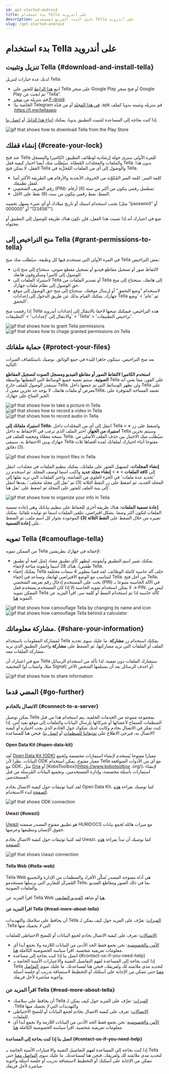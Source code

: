 ```yaml
---
id: get-started-android
title: بدء استخدام Tella على أندرويد
description: دليل البدء السريع لمستخدمي Tella على أندرويد
slug: /get-started-android
---
```


# بدء استخدام Tella على أندرويد

## تنزيل وتثبيت Tella {#download-and-install-tella}

لديك عدة خيارات لتنزيل Tella:
- اتبع [هذا الرابط](https://play.google.com/store/apps/details?id=org.hzontal.tella&hl=en&gl=US&pli=1) للعثور على Tella على متجر Google Play أو فتح متجر Google Play ثم ابحث عن “Tella”.
- قم بتنزيله من [متجر F-droid](https://f-droid.org/en/packages/org.hzontal.tellaFOSS/).
- ‫قم بتنزيله وتثبيته يدويا كملف ‎.apk [في هذا المجلد](https://web.tresorit.com/l/JgMjK#FV9IoIZdDxwAUPqtupJzsQ) أو من قناة Telegram الخاصة بنا: https://t.me/tellaapp.

إذا كنت بحاجة إلى المساعدة لتثبيت التطبيق يدويا، يمكنك [اتباع هذا الدليل](/video-tutorials#manual-installation-of-tella) أو [اتصل بنا](/contact-us).

<div className="gifs">
    <img src={require('@site/static/img/getting-started/android/find-tella.gif').default} alt="gif that shows how to download Tella from the Play Store" title="find and download gif" />
</div>



## إنشاء قفلك {#create-your-lock}

عند فتح Tella للمرة الأولى سترى جولة إرشادية لوظائف التطبيق: الكاميرا والمسجل والملفات والمجلدات المُعمّاة. سيُطلَب منك أيضا اختيار كيفية قفل Tella. بدون هذا القفل، لا يمكن فتح Tella والوصول إلى أي من الملفات المُخزَّنة في Tella.
- كلمة السر: كلمة السر المُكوَّنة من الحروف الأبجدية والأرقام هي الطريقة الأكثر أمنا لقفل تطبيقك.
- رقم التعريف الشخصي (PIN): تسلسل رقمي يتكون من أكثر من ستة (6) أرقام.
- النمط: نمط رقمي يتكون من ست (6) نقط على الأقل.

تجنب استخدام اسمك أو تاريخ ميلادك أو أي شيء يسهل تخمينه (مثل ”password“ أو ”123456“ أو ”000000“).

ضع في اعتبارك أنه إذا نسيت هذا القفل، فلن تكون هناك طريقة للوصول إلى التطبيق أو محتواه.





## منح التراخيص إلى Tella  {#grant-permissions-to-tella}
في المرة الأولى التي تستخدم فيها كل وظيفة، سيُطلب منك منح Tella بعض التراخيص:
- لالتقاط صور أو تسجيل مقاطع فيديو أو تسجيل مقطع صوتي، ستحتاج إلى منح إذن للوصول إلى كاميرا وميكروفون هاتفك.
- لاستيراد الملفات إلى Tella أو تصدير الملفات من Tella إلى هاتفك، ستحتاج إلى منح حق الوصول إلى نظام ملفات جهازك.
- لاستخدام "وضع التحقق" أو إرسال موقعك، ستحتاج إلى منح حق الوصول إلى موقع جهازك. يمكنك القيام بذلك عن طريق الدخول إلى إعدادات Tella ثم 'عام' > 'وضع التحقق'.

إذا رفضت منح Tella هذه التراخيص، فيمكنك منحها لاحقا بالانتقال إلى إعدادات أندرويد والانتقال إلى 'إعدادات' > 'التطبيقات' > 'Tella' > 'تراخيص التطبيقات'.

<div className="gifs">
    <img src={require("@site/static/img/getting-started/android/permissions.gif").default} alt="gif that shows how to grant Tella permissions" title="grating permission gif" />
    <img src={require("@site/static/img/getting-started/android/permissions-change.gif").default} alt="gif that shows how to chage granted permissions on Tella" title="change the granted permission" />
</div>



## حماية ملفاتك {#protect-your-files}
بعد منح التراخيص، ستكون جاهزا للبدء في جمع الوثائق. نوصيك باستكشاف الميزات التالية:

**استخدم الكاميرا لالتقاط الصور أو مقاطع الفيديو ومسجل الصوت لتسجيل المقاطع الصوتية.** ستتم تعمية جميع الوسائط التي التقطتها بواسطة Tella على الفور، مما يعني أنه سيتعذر الوصول للملف خارج Tella. ولن تظهر الوسائط التي تم جمعها داخل Tella على معرض أو ملفات هاتفك. لا يوجد حد تخزين معين لـTella، تعتمد المساحة المتوفرة على الحيز المتاح على جهازك.

<div className="gifs">
  <img src={require("@site/static/img/getting-started/android/picture.gif").default} alt="gif that shows how to take a picture in Tella" title="take a picture in Tella" />
  <img src={require("@site/static/img/getting-started/android/video.gif").default} alt="gif that shows how to record a video in Tella" title="video recording in Tella" />
  <img src={require("@site/static/img/getting-started/android/audio.gif").default} alt="gif that shows how to record audio in Tella" title="audio recording in Tella" />
</div>



**استيراد ملفاتك إلى Tella.** انتقل إلى أي من المجلدات داخل Tella واضغط على زر **+** > **استيراد من الجهاز**. اختر الملف الذي ترغب في الاحتفاظ به داخل Tella وسيتم تخزين نسخة معمّاة ومخفية للملف في Tella. سيُطلب منك الاختيار بين حذف الملف الأصلي من جهازك وبين الاحتفاظ به. سيبقى Tella مفتوحا أثناء اختيارك لملفاتك لمدة أقصاها ثلاث (3) دقائق.

<div className="gifs">
    <img src={require("@site/static/img/getting-started/android/import.gif").default} alt="gif that shows how to import files in Tella" title="import files in Tella" />
</div>



**إنشاء المجلدات.** لتسهيل العثور على ملفاتك، يمكنك تنظيم الملفات في مجلدات. انتقل إلى **كافة الملفات** > **+** > **إنشاء مجلد جديد** واكتب اسما لوصف المجلد. ثم استخدم زر 'تحديد عدة ملفات' في الجزء العلوي من الشاشة، واختر الملفات التي تريد نقلها إلى المجلد الجديد، ثم اضغط على زر النقط الثلاثة (3) ثم 'نقل إلى مجلد مختلف'، بعدها انتقل إلى بنية الملف للعثور على المجلد ثم اضغط على 'نقل هنا'.

<div className="gifs">
    <img src={require("@site/static/img/getting-started/android/folders-rename.gif").default} alt="gif that shows how to organize your info in Tella" title="organize files in Tella" />
</div>

**إعادة تسمية الملفات:** هناك طريقة أخرى للحفاظ على تنظيم بياناتك وهي إعادة تسمية الملفات لتكون أكثر وصفا. بشكل افتراضي، تتلقى الملفات اسما تم توليده تلقائيا. يمكنك تغييره من خلال الضغط على **النقط الثلاثة (3)** الموجودة بجوار كل اسم ملف، ثم الضغط على **إعادة التسمية**.




## تمويه Tella {#camouflage-tella}
من الممكن تمويه Tella لإخفائه في جهازك بطريقتين:
- يمكنك تغيير اسم التطبيق وأيقونته، ليظهر كأي تطبيق معتاد (مثل لعبة أو تطبيق طقس). هناك 28 اسما وأيقونة متاحة لإخفاء Tella.
- يمكنك إخفاء Tella خلف آلة حاسبة كاملة الوظائف. لقد قمنا بتطوير 4 سمات مختلفة لتتناسب مع الوضع الافتراضي لهاتفك وتساعد في إخفاء Tella. من أجل فتح Tella، يجب على المستخدم إدخال رقم تعريفه الشخصي (PIN) في الآلة الحاسبة متبوعا بـ **=**. لا يمكن استخدام تمويه الحاسبة إلا إذا كان المستخدم يستخدم قفل PIN. ليس من الممكن تمويه Tella كآلة حاسبة إذا تم استخدام النمط أو كلمة سر.
اقرأ المزيد عن التمويه [هنا](/features#camouflage).

<div className="gifs">
    <img src={require("@site/static/img/getting-started/android/camouflage-icon.gif").default} alt="gif that shows how camouflage Tella by changing its name and icon" title="camouflage Tella changing its icon" />
    <img src={require("@site/static/img/getting-started/android/camouflage-calc.gif").default} alt="gif that shows how camouflage Tella behind a calculator" title="camouflage Tella with a calculator" />
</div>



## مشاركة معلوماتك. {#share-your-information}
لمشاركة المعلومات باستخدام Tella يمكنك استخدام زر **مشاركة**. ما عليك سوى تحديد الملف أو الملفات التي تريد مشاركتها، ثم الضغط على **مشاركة** واختيار التطبيق الذي تريد مشاركة الملفات معه.

ضع في اعتبارك أن Tella ستشارك الملفات دون تعمية، لذا تأكد من استخدام الرسائل المختفية (مثلا، واتساب أو Signal) أو احذف الرسائل بعد أن يستلمها الشخص الآخر.

<div className="gifs">
    <img src={require("@site/static/img/getting-started/android/share.gif").default} alt="gif that shows how to share information" title="share information with third party apps" />
</div>



## المضي قدما {#go-further}
### الاتصال بالخادم {#connect-to-a-server}
يمكن توصيل Tella بمجموعة متنوعة من الخدمات الخلفية. يتم استخدام هذا من قبل المنظمات للسماح لأعضائها أو شركائها بإرسال البيانات والملفات إلى موقع بعيد آمن. إذا كنت تفكر في الاتصال بخادم وكانت لديك شكوك حول الخادم الذي يجب اختياره أو كيفية الاتصال به، فيرجى الاطلاع على [توثيقاتنا للمنظمات](/for-organizations) أو [اتصل بنا](/contact-us)، فنحن هنا للمساعدة!



#### Open Data Kit {#open-data-kit}

تُعد [Open Data Kit (ODK)](https://getodk.org/) معيارا مفتوحا يُستخدم لإنشاء استمارات مخصصة ولجمع البيانات. نظرا لأن ODK معيار مفتوح، يمكن استخدام Tella مع أي من الأدوات المتوافقة مع ODK، مثل [Ona](https://ona.io/home/) أو [KoboToolbox](https://www.kobotoolbox .org/)، لإنشاء استمارات بأسئلة مخصصة، وإدارة المستخدمين، وتجميع البيانات المُرسلَة من قبل المستخدمين.

لقد كتبنا توثيقات حول كيفية الاتصال بخادم Open Data Kit، كما نوصيك بقراءة [هذه الصفحة](/odk) لبدء الاستخدام.


<div className="gifs">
    <img src={require("@site/static/img/getting-started/android/kobo.gif").default} alt="gif that shows ODK connection" title="ODK connection" />
</div>

#### Uwazi {#uwazi}
[Uwazi](https://uwazi.io/) هو تطبيق مفتوح المصدر صممته HURIDOCS مع ميزات هائلة لجمع بيانات حقوق الإنسان وتنظيمها وعرضها.

لقد كتبنا توثيقات حول كيفية الاتصال بخادم Uwazi، كما نوصيك أن تبدأ بقراءة [هذه الصفحة](/uwazi).

<div className="gifs">
    <img src={require("@site/static/img/getting-started/android/uwazi.gif").default} alt="gif that shows Uwazi connection" title="Uwazi connection" />
</div>

#### Tella Web {#tella-web}
Tella Web هي أداة مفتوحة المصدر تُمكِّن الأفراد والمنظمات من الإدارة والتجميع المُمركَز للتقارير التي يرسلها مستخدمو Tella، بما في ذلك الصور ومقاطع الفيديو والملفات الصوتية.

اقرأ المزيد عن Tella Web [هنا](/tella-web) أو شاهد [الفيديو التعليمي](/video-tutorials#tella-web).

#### اقرأ المزيد عن Tella {#read-more-about-tella}
‫[الميزات](/features): تعرَّف على المزيد حول كيف يمكن لـ Tella أن يحافظ على سلامتك والتهديدات التي _لا_ يحميك منها Tella.

[الاتصالات](/for-organizations): تعرف على كيفية الاتصال بخادم لجمع البيانات أو للنسخ الاحتياطي للملفات.
- [الأمن والخصوصية](/security-and-privacy): نحن نجمع فقط الحد الأدنى من البيانات اللازمة ولا نجمع أبدا أي معلومات تعريفية شخصية. اقرأ سياسة الخصوصية الكاملة [هنا](/privacy).
- اتصل بنا إذا كنت بحاجة إلى مساعدة {#contact-us-if-you-need-help}
- إذا كنت بحاجة إلى المساعدة لفهم التفاصيل التقنية والاعتبارات الأمنية الخاصة بـ Tella لتحديد مدى ملائمته لك ولفريقك، فنحن هنا لمساعدتك. ما عليك سوى [التواصل معنا](/contact-us) حتى نتمكن من الإجابة على أسئلتك أو التخطيط لاستضافة تدريب أو جلسة أسئلة وأجوبة مباشرة لأجل فريقك.




### اقرأ المزيد عن Tella {#read-more-about-tella}
- ‫[الميزات](/features): تعرَّف على المزيد حول كيف يمكن لـ Tella أن يحافظ على سلامتك والتهديدات التي _لا_ يحميك منها Tella.
- [الاتصالات](/for-organizations): تعرف على كيفية الاتصال بخادم لجمع البيانات أو للنسخ الاحتياطي للملفات.
- [الأمن والخصوصية](/security-and-privacy): نحن نجمع فقط الحد الأدنى من البيانات اللازمة ولا نجمع أبدا أي معلومات تعريفية شخصية. اقرأ سياسة الخصوصية الكاملة [هنا](/privacy).

#### اتصل بنا إذا كنت بحاجة إلى المساعدة {#contact-us-if-you-need-help}
إذا كنت بحاجة إلى المساعدة لفهم التفاصيل التقنية والاعتبارات الأمنية الخاصة بـ Tella لتحديد مدى ملائمته لك ولفريقك، فنحن هنا لمساعدتك. ما عليك سوى [التواصل معنا](/contact-us) حتى نتمكن من الإجابة على أسئلتك أو التخطيط لاستضافة تدريب أو جلسة أسئلة وأجوبة مباشرة لأجل فريقك.
